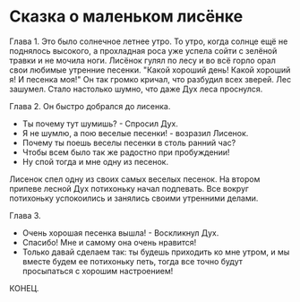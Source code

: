 Сказка о маленьком лисёнке
===============
Глава 1.
Это было солнечное летнее утро. То утро, когда солнце ещё не поднялось высокого, а прохладная роса уже успела сойти с зелёной травки и не мочила ноги. Лисёнок гулял по лесу и во всё горло орал свои любимые утренние песенки.
"Какой хороший день!
Какой хороший я!
И песенка моя!"
Он так громко кричал, что разбудил всех зверей.
Лес зашумел. 
Стало настолько шумно, что даже Дух леса проснулся.

Глава 2.
Он быстро добрался до лисенка. 
- Ты почему тут шумишь? - Спросил Дух.
- Я не шумлю, а пою веселые песенки! - возразил Лисенок.
- Почему ты поешь веселы песенки в столь ранний час?
- Чтобы всем было так же радостно при пробуждении!
- Ну спой тогда и мне одну из песенок.

Лисенок спел одну из своих самых веселых песенок.
На втором припеве лесной Дух потихоньку начал подпевать.
Все вокруг потихоньку успокоились и занялись своими утренними делами.

Глава 3.
- Очень хорошая песенка вышла! - Воскликнул Дух. 
- Спасибо! Мне и самому она очень нравится!
- Только давай сделаем так: ты будешь приходить ко мне утром, и мы вместе будем ее потихоньку петь, тогда все точно будут просыпаться с хорошим настроением!

КОНЕЦ.
